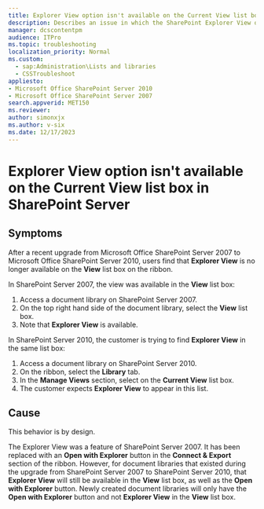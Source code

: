 ```yaml
---
title: Explorer View option isn't available on the Current View list box
description: Describes an issue in which the SharePoint Explorer View option is not available on the Current View list box.
manager: dcscontentpm
audience: ITPro
ms.topic: troubleshooting
localization_priority: Normal
ms.custom: 
  - sap:Administration\Lists and libraries
  - CSSTroubleshoot
appliesto:
- Microsoft Office SharePoint Server 2010
- Microsoft Office SharePoint Server 2007
search.appverid: MET150
ms.reviewer: 
author: simonxjx
ms.author: v-six
ms.date: 12/17/2023
---
```

# Explorer View option isn't available on the Current View list box in SharePoint Server

## Symptoms

After a recent upgrade from Microsoft Office SharePoint Server 2007 to Microsoft Office SharePoint Server 2010, users find that **Explorer View** is no longer available on the **View** list box on the ribbon.

In SharePoint Server 2007, the view was available in the **View** list box:

1. Access a document library on SharePoint Server 2007.
2. On the top right hand side of the document library, select the **View** list box.
3. Note that **Explorer View** is available.

In SharePoint Server 2010, the customer is trying to find **Explorer View** in the same list box:

1. Access a document library on SharePoint Server 2010.
2. On the ribbon, select the **Library** tab.
3. In the **Manage Views** section, select on the **Current View** list box.
4. The customer expects **Explorer View** to appear in this list.

## Cause

This behavior is by design.

The Explorer View was a feature of SharePoint Server 2007. It has been replaced with an **Open with Explorer** button in the **Connect & Export** section of the ribbon.
However, for document libraries that existed during the upgrade from SharePoint Server 2007 to SharePoint Server 2010, that **Explorer View** will still be available in the **View** list box, as well as the **Open with Explorer** button. Newly created document libraries will only have the **Open with Explorer** button and not **Explorer View** in the **View** list box.
